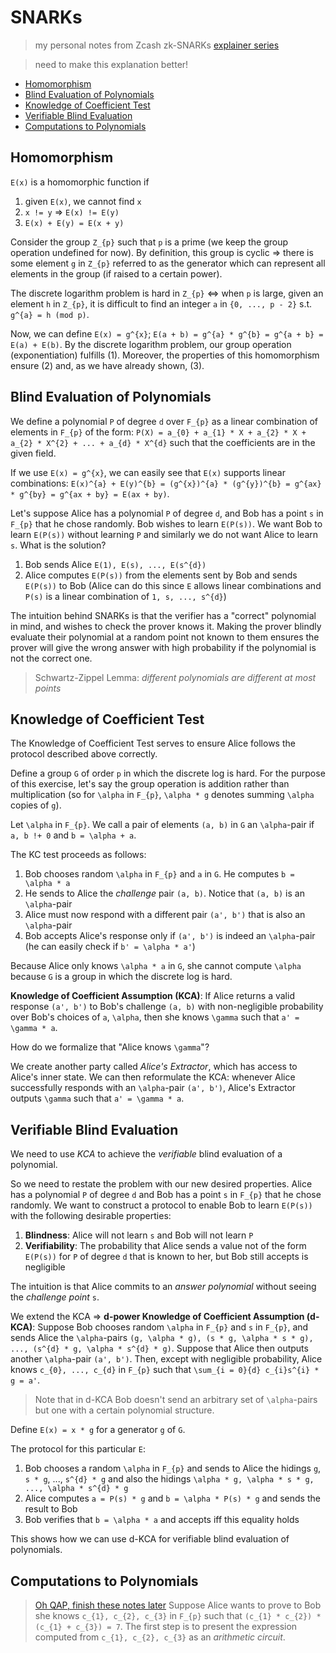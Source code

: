 # SNARKs
> my personal notes from Zcash zk-SNARKs [explainer series](https://z.cash/technology/zksnarks/)

> need to make this explanation better!

* [Homomorphism](#HH)
* [Blind Evaluation of Polynomials](#Blind)
* [Knowledge of Coefficient Test](#KC)
* [Verifiable Blind Evaluation](#Verify)
* [Computations to Polynomials](#QAP)

## Homomorphism <a name = "HH" ></a>

`E(x)` is a homomorphic function if
1. given `E(x)`, we cannot find `x`
2. `x != y` => `E(x) != E(y)`
3. `E(x) + E(y) = E(x + y)`

Consider the group `Z_{p}` such that `p` is a prime (we keep the group operation undefined for now). By definition, this group is cyclic => there is some element `g` in `Z_{p}` referred to as the generator which can represent all elements in the group (if raised to a certain power).

The discrete logarithm problem is hard in `Z_{p}` <=> when `p` is large, given an element `h` in `Z_{p}`, it is difficult to find an integer `a` in `{0, ..., p - 2}` s.t. `g^{a} = h (mod p)`.

Now, we can define `E(x) = g^{x}`; `E(a + b) = g^{a} * g^{b} = g^{a + b} = E(a) + E(b)`. By the discrete logarithm problem, our group operation (exponentiation) fulfills (1). Moreover, the properties of this homomorphism ensure (2) and, as we have already shown, (3).

## Blind Evaluation of Polynomials <a name = "Blind" ></a>
We define a polynomial `P` of degree `d` over `F_{p}` as a linear combination of elements in `F_{p}` of the form: `P(X) = a_{0} + a_{1} * X + a_{2} * X + a_{2} * X^{2} + ... + a_{d} * X^{d}` such that the coefficients are in the given field.

If we use `E(x) = g^{x}`, we can easily see that `E(x)` supports linear combinations: `E(x)^{a} + E(y)^{b} = (g^{x})^{a} * (g^{y})^{b} = g^{ax} * g^{by} = g^{ax + by} = E(ax + by)`.

Let's suppose Alice has a polynomial `P` of degree `d`, and Bob has a point `s` in `F_{p}` that he chose randomly. Bob wishes to learn `E(P(s))`. We want Bob to learn `E(P(s))` without learning `P` and similarly we do not want Alice to learn `s`. What is the solution?
1. Bob sends Alice `E(1), E(s), ..., E(s^{d})`
2. Alice computes `E(P(s))` from the elements sent by Bob and sends `E(P(s))` to Bob (Alice can do this since `E` allows linear combinations and `P(s)` is a linear combination of `1, s, ..., s^{d}`)

The intuition behind SNARKs is that the verifier has a "correct" polynomial in mind, and wishes to check the prover knows it. Making the prover blindly evaluate their polynomial at a random point not known to them ensures the prover will give the wrong answer with high probability if the polynomial is not the correct one. 

> Schwartz-Zippel Lemma: *different polynomials are different at most points*

## Knowledge of Coefficient Test <a name = "KC"></a>
The Knowledge of Coefficient Test serves to ensure Alice follows the protocol described above correctly.

Define a group `G` of order `p` in which the discrete log is hard. For the purpose of this exercise, let's say the group operation is addition rather than multiplication (so for `\alpha` in `F_{p}`, `\alpha * g` denotes summing `\alpha` copies of `g`).

Let `\alpha` in `F_{p}`. We call a pair of elements `(a, b)` in `G` an `\alpha`-pair if `a, b !+ 0` and `b = \alpha + a`.

The KC test proceeds as follows:
1. Bob chooses random `\alpha` in `F_{p}` and `a` in `G`. He computes `b = \alpha * a`
2. He sends to Alice the *challenge* pair `(a, b)`. Notice that `(a, b)` is an `\alpha`-pair
3. Alice must now respond with a different pair `(a', b')` that is also an `\alpha`-pair
4. Bob accepts Alice's response only if `(a', b')` is indeed an `\alpha`-pair (he can easily check if `b' = \alpha * a'`)

Because Alice only knows `\alpha * a` in `G`, she cannot compute `\alpha` because `G` is a group in which the discrete log is hard.

**Knowledge of Coefficient Assumption (KCA)**: If Alice returns a valid response `(a', b')` to Bob's challenge `(a, b)` with non-negligible probability over Bob's choices of `a`, `\alpha`, then she knows `\gamma` such that `a' = \gamma * a`.

How do we formalize that "Alice knows `\gamma`"?

We create another party called *Alice's Extractor*, which has access to Alice's inner state. We can then reformulate the KCA: whenever Alice successfully responds with an `\alpha`-pair `(a', b')`, Alice's Extractor outputs `\gamma` such that `a' = \gamma * a`.



## Verifiable Blind Evaluation <a name = "Verify"></a>
We need to use *KCA* to achieve the *verifiable* blind evaluation of a polynomial.

So we need to restate the problem with our new desired properties. Alice has a polynomial `P` of degree `d` and Bob has a point `s` in `F_{p}` that he chose randomly. We want to construct a protocol to enable Bob to learn `E(P(s))` with the following desirable properties:
1. **Blindness**: Alice will not learn `s` and Bob will not learn `P`
2. **Verifiability**: The probability that Alice sends a value not of the form `E(P(s))` for `P` of degree `d` that is known to her, but Bob still accepts is negligible

The intuition is that Alice commits to an *answer polynomial* without seeing the *challenge point* `s`.

We extend the KCA => **d-power Knowledge of Coefficient Assumption (d-KCA)**: Suppose Bob chooses random `\alpha` in `F_{p}` and `s` in `F_{p}`, and sends Alice the `\alpha`-pairs `(g, \alpha * g), (s * g, \alpha * s * g), ..., (s^{d} * g, \alpha * s^{d} * g)`. Suppose that Alice then outputs another `\alpha`-pair `(a', b')`. Then, except with negligible probability, Alice knows `c_{0}, ..., c_{d}` in `F_{p}` such that `\sum_{i = 0}{d} c_{i}s^{i} * g = a'`.

> Note that in d-KCA Bob doesn't send an arbitrary set of `\alpha`-pairs but one with a certain polynomial structure.

Define `E(x) = x * g` for a generator `g` of `G`.

The protocol for this particular `E`:
1. Bob chooses a random `\alpha` in `F_{p}` and sends to Alice the hidings `g`, `s * g`, ..., `s^{d} * g` and also the hidings `\alpha * g, \alpha * s * g, ..., \alpha * s^{d} * g`
2. Alice computes `a = P(s) * g` and `b = \alpha * P(s) * g` and sends the result to Bob
3. Bob verifies that `b = \alpha * a` and accepts iff this equality holds

This shows how we can use d-KCA for verifiable blind evaluation of polynomials.

## Computations to Polynomials <a name = "QAP"></a>
> [Oh QAP, finish these notes later](https://z.cash/blog/snark-explain5)
Suppose Alice wants to prove to Bob she knows `c_{1}, c_{2}, c_{3}` in `F_{p}` such that `(c_{1} * c_{2}) * (c_{1} + c_{3}) = 7`. The first step is to present the expression computed from `c_{1}, c_{2}, c_{3}` as an *arithmetic circuit*.

